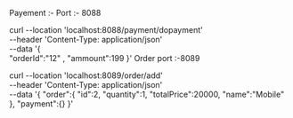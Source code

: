 Payement :-
Port :- 8088

curl --location 'localhost:8088/payment/dopayment' \
--header 'Content-Type: application/json' \
--data '{    
    "orderId":"12"   ,
    "ammount":199
}'
Order 
port :-8089 

curl --location 'localhost:8089/order/add' \
--header 'Content-Type: application/json' \
--data '{
   "order":{ "id":2,
    "quantity":1,
    "totalPrice":20000,
    "name":"Mobile"
   },
   "payment":{}
}'
